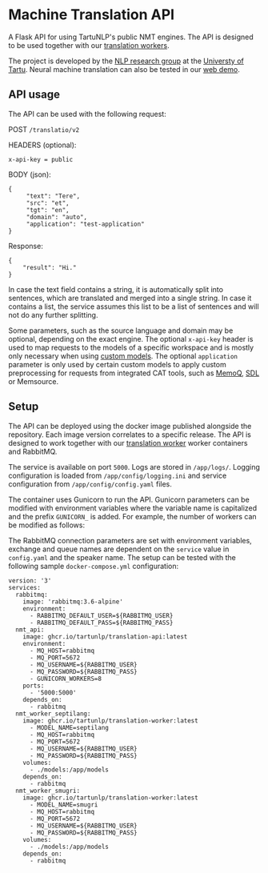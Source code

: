 # Machine Translation API

A Flask API for using TartuNLP's public NMT engines. The API is designed to be used together with our
[translation workers](https://github.com/TartuNLP/translation-worker).

The project is developed by the [NLP research group](https://tartunlp.ai) at the [Universty of Tartu](https://ut.ee).
Neural machine translation can also be tested in our [web demo](https://translate.ut.ee/).

## API usage

The API can be used with the following request:

POST `/translatio/v2`

HEADERS (optional):

```
x-api-key = public
```

BODY (json):

```
{
     "text": "Tere",
     "src": "et",
     "tgt": "en",
     "domain": "auto",
     "application": "test-application"
}
```

Response:

```
{
    "result": "Hi."
}
```

In case the text field contains a string, it is automatically split into sentences, which are translated and merged into
a single string. In case it contains a list, the service assumes this list to be a list of sentences and will not do any
further splitting.

Some parameters, such as the source language and domain may be optional, depending on the exact engine. The optional
`x-api-key` header is used to map requests to the models of a specific workspace and is mostly only necessary when using
[custom models](https://translate.ut.ee/collaboration). The optional `application` parameter is only used by certain
custom models to apply custom preprocessing for requests from integrated CAT tools, such as
[MemoQ](https://github.com/TartuNLP/MemoQ-Neurotolge-Plugin),
[SDL](https://github.com/TartuNLP/SDL-Neurotolge-Plugin) or Memsource.

## Setup

The API can be deployed using the docker image published alongside the repository. Each image version correlates to a
specific release. The API is designed to work together with our
[translation worker](https://github.com/TartuNLP/translation-worker) worker containers and RabbitMQ.

The service is available on port `5000`. Logs are stored in `/app/logs/`. Logging configuration is loaded from
`/app/config/logging.ini` and service configuration from `/app/config/config.yaml` files.

The container uses Gunicorn to run the API. Gunicorn parameters can be modified with environment variables where the
variable name is capitalized and the prefix `GUNICORN_` is added. For example, the number of workers can be modified as
follows:

The RabbitMQ connection parameters are set with environment variables, exchange and queue names are dependent on the
`service` value in `config.yaml` and the speaker name. The setup can be tested with the following sample
`docker-compose.yml` configuration:

```
version: '3'
services:
  rabbitmq:
    image: 'rabbitmq:3.6-alpine'
    environment:
      - RABBITMQ_DEFAULT_USER=${RABBITMQ_USER}
      - RABBITMQ_DEFAULT_PASS=${RABBITMQ_PASS}
  nmt_api:
    image: ghcr.io/tartunlp/translation-api:latest
    environment:
      - MQ_HOST=rabbitmq
      - MQ_PORT=5672
      - MQ_USERNAME=${RABBITMQ_USER}
      - MQ_PASSWORD=${RABBITMQ_PASS}
      - GUNICORN_WORKERS=8
    ports:
      - '5000:5000'
    depends_on:
      - rabbitmq
  nmt_worker_septilang:
    image: ghcr.io/tartunlp/translation-worker:latest
      - MODEL_NAME=septilang
      - MQ_HOST=rabbitmq
      - MQ_PORT=5672
      - MQ_USERNAME=${RABBITMQ_USER}
      - MQ_PASSWORD=${RABBITMQ_PASS}
    volumes:
      - ./models:/app/models
    depends_on:
      - rabbitmq
  nmt_worker_smugri:
    image: ghcr.io/tartunlp/translation-worker:latest
      - MODEL_NAME=smugri
      - MQ_HOST=rabbitmq
      - MQ_PORT=5672
      - MQ_USERNAME=${RABBITMQ_USER}
      - MQ_PASSWORD=${RABBITMQ_PASS}
    volumes:
      - ./models:/app/models
    depends_on:
      - rabbitmq
```